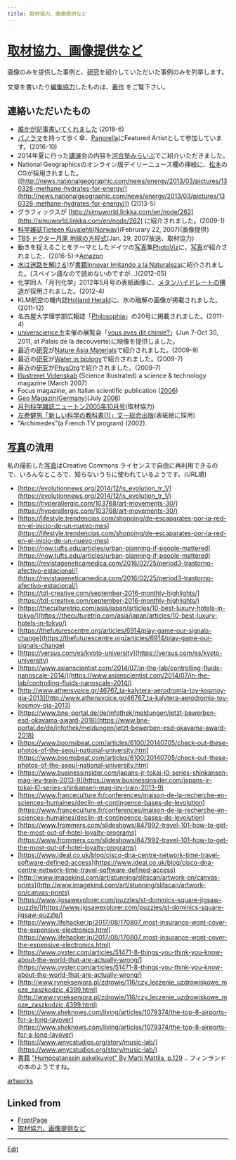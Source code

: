 ```yaml
---
title: 取材協力、画像提供など
---
```

# [取材協力、画像提供など](/取材協力、画像提供など)

画像のみを提供した事例と、[研究](/研究)を紹介していただいた事例のみを列挙します。

文章を書いたり[編集協力](/編集協力)したものは、[著作](/著作) をご覧下さい。

## 連絡いただいたもの

* [誰かが記事書いてくれました](http://news.nicovideo.jp/watch/nw3609545) (2018-6)
* [パノラマ](/パノラマ)を持って歩く傘、[Panorella](http://panorel.la)にFeatured Artistとして参加しています。(2016-10)
* 2014年夏に行った[講演](/講演)会の内容を[河合塾みらいぶ](http://www.milive-plus.net/)でご紹介いただきました。
* National Geographicsのオンライン版デイリーニュース欄の挿絵に、[松本](/松本)のCGが採用されました。([http://news.nationalgeographic.com/news/energy/2013/03/pictures/130328-methane-hydrates-for-energy/](http://news.nationalgeographic.com/news/energy/2013/03/pictures/130328-methane-hydrates-for-energy/)) (2013-5)
* グラフィックスが [http://simuworld.linkka.com/en/node/262](http://simuworld.linkka.com/en/node/262) に紹介されました。(2009-1)
* [科学雑誌Tieteen Kuvalehti(Norway)](http://www.tieteenkuvalehti.com)(Februrary 22, 2007)(画像提供)
* [TBS ドクター月尾 地球の方程式](http://www.tbs.co.jp/newsbird/globe/070129.html)(Jan. 29, 2007放送、取材協力)
* 動きを捉えることをテーマとしたドイツの[写真](/写真)集[PhotoViz](http://shop.gestalten.com/photoviz.html)に，[写真](/写真)が紹介されました．(2016-5)→[Amazon](http://www.amazon.co.jp/dp/3899556453)
* [水は迷路を解ける](/水は迷路を解ける)!が[書籍](/書籍)[Innovar Imitando a la Naturaleza](http://www.amazon.com/Innovar-Imitando-Naturaleza-Spanish-ebook/dp/B00863LFB6)に紹介されました。(スペイン語なので読めないのですが…)(2012-05)
* 化学同人「月刊化学」2012年5月号の表紙画像に、[メタンハイドレートの構造](http://www.flickr.com/photos/vitroids/6961339061)が採用されました。(2012-4)
* KLM航空の機内誌[Holland Herald](http://holland-herald.com/2011/12/the-files-5/)に、氷の融解の画像が掲載されました。(2011-12)
* 名古屋大学理学部広報誌「[Philosophia](http://www.sci.nagoya-u.ac.jp/kouhou/20/index.html)」の20号に掲載されました。(2011-4)
* [universcience.fr](http://universcience.fr/)主催の展覧会「[vous aves dit chimie?](http://www.palais-decouverte.fr/index.php?id=2076)」(Jun 7-Oct 30, 2011, at Palais de la decouverte)に映像を提供しました。
* 最近の[研究](/研究)が[Nature Asia Materials](http://www.natureasia.com/asia-materials/highlight.php?id=531)で紹介されました。(2009-9)
* 最近の[研究](/研究)が[Water in biology](http://waterinbiology.blogspot.com/2009/07/how-proteins-loosen-up.html)で紹介されました。(2009-7)
* 最近の[研究](/研究)が[PhysOrg](http://www.physorg.com/news167040410.html)で紹介されました。(2009-7)
* [Illustreret Videnskab](http://www.illvid.dk) (Science Illustrated) a science & technology magazine (March 2007)
* Focus magazine, an Italian scientific publication ([2006](/2006))
* [Geo Magazin(Germany)](http://www.geo.de/GEO/natur/50806.html)(July [2006](/2006))
* [月刊科学雑誌ニュートン2005年10月号](http://www.newtonpress.co.jp/science/newton/back/back05/n0510.html)(取材協力)
* [左巻健男「新しい科学の教科書(1)」文一総合出版](http://www.bun-ichi.co.jp)(表紙絵に採用)
* "Archimedes"(a French TV program) (2002).

## [写真](/写真)の流用

私の撮影した[写真](/写真)はCreative Commons ライセンスで自由に再利用できるので、いろんなところで、知らないうちに使われているようです。(URL順)


* [https://evolutionnews.org/2014/12/is_evolution_tr_1/](https://evolutionnews.org/2014/12/is_evolution_tr_1/)
* [https://hyperallergic.com/103768/art-movements-30/](https://hyperallergic.com/103768/art-movements-30/)
* [https://lifestyle.trendencias.com/shopping/de-escaparates-por-la-red-en-el-inicio-de-un-nuevo-mes](https://lifestyle.trendencias.com/shopping/de-escaparates-por-la-red-en-el-inicio-de-un-nuevo-mes)
* [https://now.tufts.edu/articles/urban-planning-if-people-mattered](https://now.tufts.edu/articles/urban-planning-if-people-mattered)
* [https://revistageneticamedica.com/2016/02/25/period3-trastorno-afectivo-estacional/](https://revistageneticamedica.com/2016/02/25/period3-trastorno-afectivo-estacional/)
* [https://tdl-creative.com/september-2016-monthly-highlights/](https://tdl-creative.com/september-2016-monthly-highlights/)
* [https://theculturetrip.com/asia/japan/articles/10-best-luxury-hotels-in-tokyo/](https://theculturetrip.com/asia/japan/articles/10-best-luxury-hotels-in-tokyo/)
* [https://thefuturescentre.org/articles/6914/play-game-our-signals-change](https://thefuturescentre.org/articles/6914/play-game-our-signals-change)
* [https://versus.com/es/kyoto-university](https://versus.com/es/kyoto-university)
* [https://www.asianscientist.com/2014/07/in-the-lab/controlling-fluids-nanoscale-2014/](https://www.asianscientist.com/2014/07/in-the-lab/controlling-fluids-nanoscale-2014/)
* [http://www.athensvoice.gr/46767_ta-kalytera-aerodromia-toy-kosmoy-gia-2013](http://www.athensvoice.gr/46767_ta-kalytera-aerodromia-toy-kosmoy-gia-2013)
* [https://www.bne-portal.de/de/infothek/meldungen/jetzt-bewerben-esd-okayama-award-2018](https://www.bne-portal.de/de/infothek/meldungen/jetzt-bewerben-esd-okayama-award-2018)
* [https://www.boomsbeat.com/articles/6100/20140705/check-out-these-photos-of-the-seoul-national-university.htm](https://www.boomsbeat.com/articles/6100/20140705/check-out-these-photos-of-the-seoul-national-university.htm)
* [https://www.businessinsider.com/japans-jr-tokai-l0-series-shinkansen-mag-lev-train-2013-9](https://www.businessinsider.com/japans-jr-tokai-l0-series-shinkansen-mag-lev-train-2013-9)
* [https://www.franceculture.fr/conferences/maison-de-la-recherche-en-sciences-humaines/declin-et-contingence-bases-de-levolution](https://www.franceculture.fr/conferences/maison-de-la-recherche-en-sciences-humaines/declin-et-contingence-bases-de-levolution)
* [https://www.frommers.com/slideshows/847992-travel-101-how-to-get-the-most-out-of-hotel-loyalty-programs](https://www.frommers.com/slideshows/847992-travel-101-how-to-get-the-most-out-of-hotel-loyalty-programs)
* [https://www.ideal.co.uk/blog/cisco-dna-centre-network-time-travel-software-defined-access](https://www.ideal.co.uk/blog/cisco-dna-centre-network-time-travel-software-defined-access)
* [http://www.imagekind.com/art/stunning/slitscan/artwork-on/canvas-prints](http://www.imagekind.com/art/stunning/slitscan/artwork-on/canvas-prints)
* [https://www.jigsawexplorer.com/puzzles/st-dominics-square-jigsaw-puzzle/](https://www.jigsawexplorer.com/puzzles/st-dominics-square-jigsaw-puzzle/)
* [https://www.lifehacker.jp/2017/08/170807_most-insurance-wont-cover-the-expensive-electronics.html](https://www.lifehacker.jp/2017/08/170807_most-insurance-wont-cover-the-expensive-electronics.html)
* [https://www.oyster.com/articles/51471-8-things-you-think-you-know-about-the-world-that-are-actually-wrong/](https://www.oyster.com/articles/51471-8-things-you-think-you-know-about-the-world-that-are-actually-wrong/)
* [http://www.rynekseniora.pl/zdrowie/116/czy_leczenie_uzdrowiskowe_moze_zaszkodzic,4399.html](http://www.rynekseniora.pl/zdrowie/116/czy_leczenie_uzdrowiskowe_moze_zaszkodzic,4399.html)
* [https://www.sheknows.com/living/articles/1079374/the-top-8-airports-for-a-long-layover](https://www.sheknows.com/living/articles/1079374/the-top-8-airports-for-a-long-layover)
* [https://www.wnycstudios.org/story/music-lab/](https://www.wnycstudios.org/story/music-lab/)
* [書籍](/書籍) ["Humppatanssin askelkuviot" By Matti Mattila, p.129](https://books.google.co.jp/books?id=Kb8CcXjCxkcC&pg=PA129&lpg=PA129&dq=masakazu+matsumoto+flickr&source=bl&ots=Y8JtPXplEG&sig=dy5btTIgjwTqIGjTCELgDwW43Zs&hl=en&sa=X&ved=2ahUKEwif-7O1tvzcAhVIa7wKHaA_BSkQ6AEwNHoECCYQAQ#v=onepage&q=masakazu%20matsumoto%20flickr&f=false)  .. フィンランドの本のようですね。

[artworks](/artworks)


## Linked from

* [FrontPage](/FrontPage)
* [取材協力、画像提供など](/取材協力、画像提供など)


----

[Edit](https://github.com/vitroid/vitroid.github.io/edit/master/MD/取材協力、画像提供など.md)

